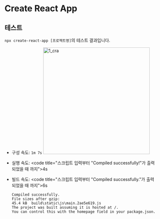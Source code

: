 # Create React App

## 테스트

`npx create-react-app [프로젝트명]`의 테스트 결과입니다.

- 구성 속도: <code>1m 7s</code>
  <img src="https://github.com/user-attachments/assets/5fb6f854-cc3e-4bfe-b5a1-5a6db6398ea3" alt="1_cra" width="350">

- 실행 속도: <code title="스크립트 입력부터 \"Compiled successfully!\"가 출력되었을 때 까지">4s</code>

- 빌드 속도: <code title="스크립트 입력부터 \"Compiled successfully.\"가 출력되었을 때 까지">6s</code>
  ```
  Compiled successfully.
  File sizes after gzip:
  45.4 kB  build\static\js\main.2ae5e619.js
  The project was built assuming it is hosted at /.
  You can control this with the homepage field in your package.json.
  ```

